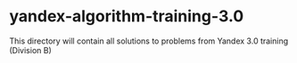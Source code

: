 # yandex-algorithm-training-3.0
This directory will contain all solutions to problems from Yandex 3.0 training (Division B)
